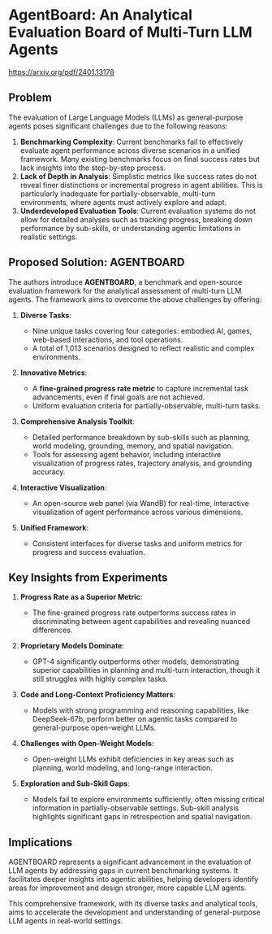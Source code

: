 # AgentBoard: An Analytical Evaluation Board of Multi-Turn LLM Agents
https://arxiv.org/pdf/2401.13178
## Problem
The evaluation of Large Language Models (LLMs) as general-purpose agents poses significant challenges due to the following reasons:

1. **Benchmarking Complexity**: Current benchmarks fail to effectively evaluate agent performance across diverse scenarios in a unified framework. Many existing benchmarks focus on final success rates but lack insights into the step-by-step process.
2. **Lack of Depth in Analysis**: Simplistic metrics like success rates do not reveal finer distinctions or incremental progress in agent abilities. This is particularly inadequate for partially-observable, multi-turn environments, where agents must actively explore and adapt.
3. **Underdeveloped Evaluation Tools**: Current evaluation systems do not allow for detailed analyses such as tracking progress, breaking down performance by sub-skills, or understanding agentic limitations in realistic settings.

## Proposed Solution: AGENTBOARD
The authors introduce **AGENTBOARD**, a benchmark and open-source evaluation framework for the analytical assessment of multi-turn LLM agents. The framework aims to overcome the above challenges by offering:

1. **Diverse Tasks**:
   - Nine unique tasks covering four categories: embodied AI, games, web-based interactions, and tool operations.
   - A total of 1,013 scenarios designed to reflect realistic and complex environments.

2. **Innovative Metrics**:
   - A **fine-grained progress rate metric** to capture incremental task advancements, even if final goals are not achieved.
   - Uniform evaluation criteria for partially-observable, multi-turn tasks.

3. **Comprehensive Analysis Toolkit**:
   - Detailed performance breakdown by sub-skills such as planning, world modeling, grounding, memory, and spatial navigation.
   - Tools for assessing agent behavior, including interactive visualization of progress rates, trajectory analysis, and grounding accuracy.

4. **Interactive Visualization**:
   - An open-source web panel (via WandB) for real-time, interactive visualization of agent performance across various dimensions.

5. **Unified Framework**:
   - Consistent interfaces for diverse tasks and uniform metrics for progress and success evaluation.

## Key Insights from Experiments
1. **Progress Rate as a Superior Metric**:
   - The fine-grained progress rate outperforms success rates in discriminating between agent capabilities and revealing nuanced differences.

2. **Proprietary Models Dominate**:
   - GPT-4 significantly outperforms other models, demonstrating superior capabilities in planning and multi-turn interaction, though it still struggles with highly complex tasks.

3. **Code and Long-Context Proficiency Matters**:
   - Models with strong programming and reasoning capabilities, like DeepSeek-67b, perform better on agentic tasks compared to general-purpose open-weight LLMs.

4. **Challenges with Open-Weight Models**:
   - Open-weight LLMs exhibit deficiencies in key areas such as planning, world modeling, and long-range interaction.

5. **Exploration and Sub-Skill Gaps**:
   - Models fail to explore environments sufficiently, often missing critical information in partially-observable settings. Sub-skill analysis highlights significant gaps in retrospection and spatial navigation.

## Implications
AGENTBOARD represents a significant advancement in the evaluation of LLM agents by addressing gaps in current benchmarking systems. It facilitates deeper insights into agentic abilities, helping developers identify areas for improvement and design stronger, more capable LLM agents.

This comprehensive framework, with its diverse tasks and analytical tools, aims to accelerate the development and understanding of general-purpose LLM agents in real-world settings.